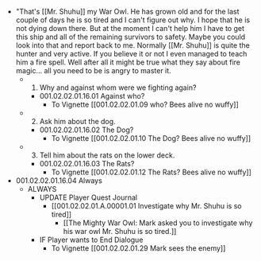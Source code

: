- "That's [[Mr. Shuhu]] my War Owl. He has grown old and for the last couple of days he is so tired and I can't figure out why. I hope that he is not dying down there. But at the moment I can't help him I have to get this ship and all of the remaining survivors to safety. Maybe you could look into that and report back to me. Normally [[Mr. Shuhu]] is quite the hunter and very active. If you believe it or not I even managed to teach him a fire spell. Well after all it might be true what they say about fire magic… all you need to be is angry to master it.
	- 1. Why and against whom were we fighting again?
		- 001.02.02.01.16.01 Against who?
			- To Vignette [[001.02.02.01.09  who? Bees alive no wuffy]]
	- 2. Ask him about the dog.
		- 001.02.02.01.16.02 The Dog?
			- To Vignette [[001.02.02.01.10 The Dog? Bees alive no wuffy]]
	- 3. Tell him about the rats on the lower deck.
		- 001.02.02.01.16.03 The Rats?
			- To Vignette [[001.02.02.01.12 The Rats? Bees alive no wuffy]]
- 001.02.02.01.16.04 Always
	- ALWAYS
		- UPDATE Player Quest Journal
			- [[001.02.02.01.A.00001.01 Investigate why Mr. Shuhu is so tired]]
				- [[The Mighty War Owl: Mark asked you to investigate why his war owl Mr. Shuhu is so tired.]]
		- IF Player wants to End Dialogue
			- To Vignette [[001.02.02.01.29 Mark sees the enemy]]